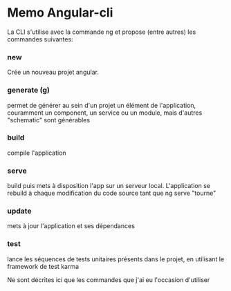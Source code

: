# Memo Angular-cli

La CLI s'utilise avec la commande ng et propose (entre autres) les commandes suivantes:

### new

Crée un nouveau projet angular.

### generate (g)

permet de générer au sein d'un projet un élément de l'application, couramment un component, un service ou un module, mais d'autres "schematic" sont générables

### build

compile l'application

### serve

build puis mets à disposition l'app sur un serveur local.
L'application se rebuild à chaque modification du code source tant que ng serve "tourne"

### update

mets à jour l'application et ses dépendances

### test

lance les séquences de tests unitaires présents dans le projet, en utilisant le framework de test karma


Ne sont décrites ici que les commandes que j'ai eu l'occasion d'utiliser
